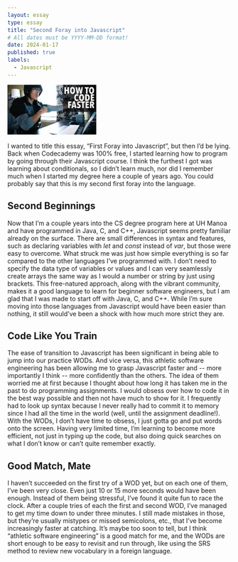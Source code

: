 ```yaml
---
layout: essay
type: essay
title: "Second Foray into Javascript"
# All dates must be YYYY-MM-DD format!
date: 2024-01-17
published: true
labels:
  - Javascript
---
```


<img width="200px" src="../img/codefaster.jpg">

I wanted to title this essay, “First Foray into Javascript”, but then I’d be lying. Back when Codecademy was 100% free, I started learning how to program by going through their Javascript course. I think the furthest I got was learning about conditionals, so I didn’t learn much, nor did I remember much when I started my degree here a couple of years ago. You could probably say that this is my second first foray into the language. 

## Second Beginnings

Now that I’m a couple years into the CS degree program here at UH Manoa and have programmed in Java, C, and C++, Javascript seems pretty familiar already on the surface. There are small differences in syntax and features, such as declaring variables with *let* and *const* instead of *var*, but those were easy to overcome. What struck me was just how simple everything is so far compared to the other languages I’ve programmed with. I don’t need to specify the data type of variables or values and I can very seamlessly create arrays the same way as I would a number or string by just using brackets. This free-natured approach, along with the vibrant community, makes it a good language to learn for beginner software engineers, but I am glad that I was made to start off with Java, C, and C++. While I’m sure moving into those languages from Javascript would have been easier than nothing, it still would’ve been a shock with how much more strict they are.

## Code Like You Train

The ease of transition to Javascript has been significant in being able to jump into our practice WODs. And vice versa, this athletic software engineering has been allowing me to grasp Javascript faster and -- more importantly I think -- more confidently than the others. The idea of them worried me at first because I thought about how long it has taken me in the past to do programming assignments. I would obsess over how to code it in the best way possible and then not have much to show for it. I frequently had to look up syntax because I never really had to commit it to memory since I had all the time in the world (well, until the assignment deadline!). With the WODs, I don’t have time to obsess, I just gotta go and put words onto the screen. Having very limited time, I’m learning to become more efficient, not just in typing up the code, but also doing quick searches on what I don’t know or can’t quite remember exactly.

## Good Match, Mate

I haven’t succeeded on the first try of a WOD yet, but on each one of them, I’ve been very close. Even just 10 or 15 more seconds would have been enough. Instead of them being stressful, I’ve found it quite fun to race the clock. After a couple tries of each the first and second WOD, I’ve managed to get my time down to under three minutes. I still made mistakes in those, but they’re usually mistypes or missed semicolons, etc., that I’ve become increasingly faster at catching. It’s maybe too soon to tell, but I think “athletic software engineering” is a good match for me, and the WODs are short enough to be easy to revisit and run through, like using the SRS method to review new vocabulary in a foreign language. 
